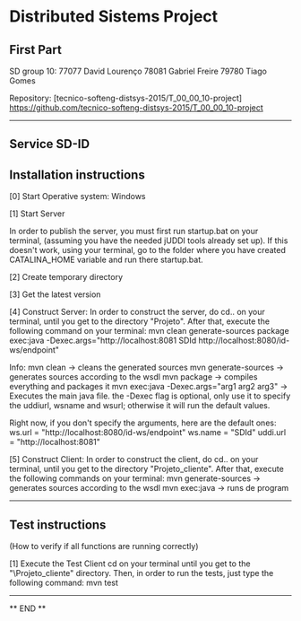 # Distributed Sistems Project #

## First Part ##

SD group 10:
77077 David Lourenço
78081 Gabriel Freire
79780 Tiago Gomes

Repository:
[tecnico-softeng-distsys-2015/T_00_00_10-project] https://github.com/tecnico-softeng-distsys-2015/T_00_00_10-project

--------------------------------------------------------------------------------------------------

## Service SD-ID

## Installation instructions

[0] Start Operative system: Windows

[1] Start Server

In order to publish the server, you must first run startup.bat on your terminal, (assuming you have the needed jUDDI tools already set up). If this doesn't work, using your terminal, go to the folder where you have created CATALINA_HOME variable and run there startup.bat. 

[2] Create temporary directory

[3] Get the latest version


[4] Construct Server:
In order to construct the server, do cd.. on your terminal, until you get to the directory "Projeto". After that, execute the following command on your terminal:
mvn clean generate-sources package exec:java -Dexec.args="http://localhost:8081 SDId http://localhost:8080/id-ws/endpoint"

Info: 
mvn clean -> cleans the generated sources
mvn generate-sources -> generates sources according to the wsdl
mvn package -> compiles everything and packages it
mvn exec:java -Dexec.args="arg1 arg2 arg3" -> Executes the main java file. the -Dexec flag is optional, only use it to specify the uddiurl, wsname and wsurl; otherwise it will run the default values.

Right now, if you don't specify the arguments, here are the default ones:
ws.url = "http://localhost:8080/id-ws/endpoint"
ws.name = "SDId"
uddi.url = "http://localhost:8081"
        
[5] Construct Client:
In order to construct the client, do cd.. on your terminal, until you get to the directory "Projeto_cliente". After that, execute the following commands on your terminal:
mvn generate-sources -> generates sources according to the wsdl
mvn exec:java -> runs de program

--------------------------------------------------------------------------------------------------

## Test instructions
(How to verify if all functions are running correctly)

[1] Execute the Test Client
    cd on your terminal until you get to the "\Projeto_cliente" directory. Then, in order to run the tests, just type the following command:
   mvn test    



--------------------------------------------------------------------------------------------------
** END **

